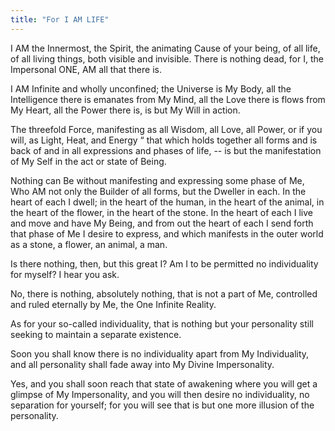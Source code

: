 ```yaml
---
title: "For I AM LIFE"
---
```


I AM the Innermost, the Spirit, the animating Cause of your being, of
all life, of all living things, both visible and invisible. There is
nothing dead, for I, the Impersonal ONE, AM all that there is.

I AM Infinite and wholly unconfined; the Universe is My Body, all the
Intelligence there is emanates from My Mind, all the Love there is flows
from My Heart, all the Power there is, is but My Will in action.

The threefold Force, manifesting as all Wisdom, all Love, all Power,
or if you will, as Light, Heat, and Energy “ that which holds together
all forms and is back of and in all expressions and phases of life, --
is but the manifestation of My Self in the act or state of Being.

Nothing can Be without manifesting and expressing some phase of Me,
Who AM not only the Builder of all forms, but the Dweller in each. In
the heart of each I dwell; in the heart of the human, in the heart of
the animal, in the heart of the flower, in the heart of the stone. In
the heart of each I live and move and have My Being, and from out the
heart of each I send forth that phase of Me I desire to express, and
which manifests in the outer world as a stone, a flower, an animal, a
man.

Is there nothing, then, but this great I? Am I to be permitted no
individuality for myself? I hear you ask.

No, there is nothing, absolutely nothing, that is not a part of Me,
controlled and ruled eternally by Me, the One Infinite Reality.

As for your so-called individuality, that is nothing but your
personality still seeking to maintain a separate existence.

Soon you shall know there is no individuality apart from My
Individuality, and all personality shall fade away into My Divine
Impersonality.

Yes, and you shall soon reach that state of awakening where you will
get a glimpse of My Impersonality, and you will then desire no
individuality, no separation for yourself; for you will see that is
but one more illusion of the personality.

